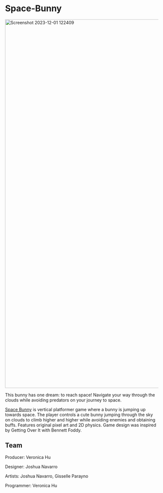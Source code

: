 # Space-Bunny
<img width="1212" alt="Screenshot 2023-12-01 122409" src="https://github.com/Suiha/Space-Bunny/assets/80294884/bfc58a09-da86-4bbb-a179-cf5f02085e52">

This bunny has one dream: to reach space! Navigate your way through the clouds while avoiding predators on your journey to space.

[Space Bunny](https://suihart.itch.io/space-bunny) is vertical platformer game where a bunny is jumping up towards space. The player controls a cute bunny jumping through the sky on clouds to climb higher and higher while avoiding enemies and obtaining buffs. Features original pixel art and 2D physics. Game design was inspired by Getting Over It with Bennett Foddy. 

## Team
Producer: Veronica Hu

Designer: Joshua Navarro

Artists: Joshua Navarro, Gisselle Parayno

Programmer: Veronica Hu
